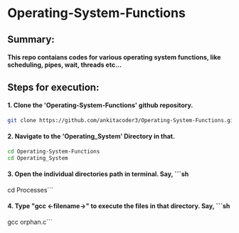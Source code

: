 # Operating-System-Functions
###
###
###

## Summary:
#### This repo contaians codes for various operating system functions, like scheduling, pipes, wait, threads etc... 
###
###

 
## Steps for execution:

  #### 1. Clone the 'Operating-System-Functions' github repository.
  ```sh 
  git clone https://github.com/ankitacoder3/Operating-System-Functions.git 
  ```
  #### 2. Navigate to the 'Operating_System' Directory in that.
  ```sh
  cd Operating-System-Functions
  cd Operating_System
  ```
  #### 3. Open the individual directories path in terminal.  Say, ```sh
  cd Processes```
  #### 4. Type "gcc <-filename->" to execute the files in that directory. Say, ```sh
  gcc orphan.c```
  ###
  ###### 
  ###
  ###
  
  #
